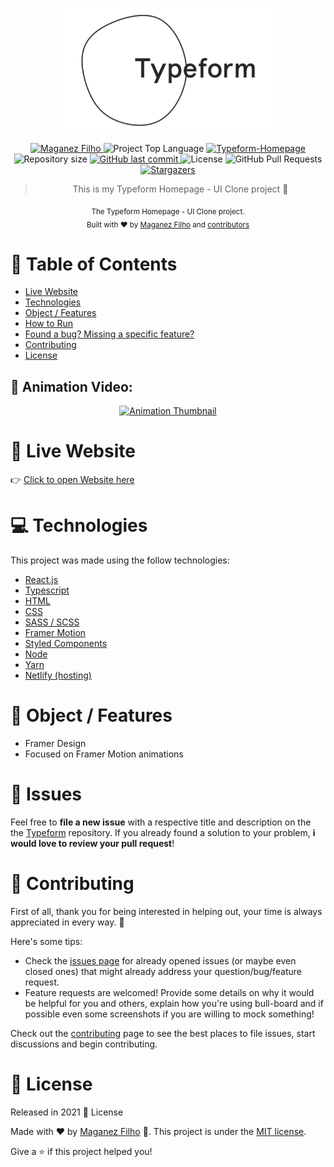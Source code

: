 <div align='center'>

# <img align='center' src="./.github/logo.svg" alt="Typeform Logo" width="350"/>

</div>

<p align="center">
   <a href="https://www.linkedin.com/in/maganez-filho-b5813b188/">
      <img alt="Maganez Filho" src="https://img.shields.io/badge/-Maganez_Filho-0A66C2?style=flat&logo=Linkedin&logoColor=white" />
   </a>

  <img alt='Project Top Language' src='https://img.shields.io/github/languages/top/maganezf/typeform-homepage-ui-clone'/>

  <a href='https://typeform-homepage-animation-maganezf.netlify.app/' >
    <img alt='Typeform-Homepage' src="https://img.shields.io/badge/Typeform Homepage-FFA07A"/>
  </a>

  <img alt="Repository size" src="https://img.shields.io/github/repo-size/maganezf/typeform-homepage-ui-clone?color=5863d2">

  <a href="https://github.com/maganezf/typeform-homepage-ui-clone/commits/main">
    <img alt="GitHub last commit" src="https://img.shields.io/github/last-commit/maganezf/typeform-homepage-ui-clone?color=5863d2">
  </a>
  <img alt="License" src="https://img.shields.io/badge/license-MIT-5965e0">
  <img alt="GitHub Pull Requests" src="https://img.shields.io/github/issues-pr/maganezf/typeform-homepage-ui-clone?color=5863d2" />
  <a href="https://github.com/maganezf/typeform-homepage-ui-clone/stargazers">
    <img alt="Stargazers" src="https://img.shields.io/github/stars/maganezf/typeform-homepage-ui-clone?color=5863d2&logo=github">
  </a>
</p>

<div align="center">

> This is my Typeform Homepage - UI Clone project 🤗

<sub>The Typeform Homepage - UI Clone project. <br/>
Built with ❤︎ by
<a href="https://github.com/maganezf">Maganez Filho</a> and
<a href="https://github.com/maganezf/typeform-homepage-ui-clone/graphs/contributors">
contributors
</a>
</sub>

</div>

# 📌 Table of Contents

- [Live Website](#👀-live-website)
- [Technologies](#💻-technologies)
- [Object / Features](#🎯-object-/-features)
- [How to Run](#👷-how-to-run)
- [Found a bug? Missing a specific feature?](#🐛-issues)
- [Contributing](#🎉-contributing)
- [License](#📕-license)

<h2 align="left"> 🤩 Animation Video: </h2>
<p align="center">
  <div align="center">
  <a href="https://youtu.be/EQRw2nu_Tw8" title="Animation Link Video">
    <img src="https://i.ytimg.com/vi/EQRw2nu_Tw8/maxresdefault.jpg" alt="Animation Thumbnail" />
  </a>
  </div>
</p>

# 👀 Live Website

👉 [Click to open Website here](https://typeform-homepage-animation-maganezf.netlify.app//)

# 💻 Technologies

This project was made using the follow technologies:

- [React.js](https://reactjs.org/)
- [Typescript](https://www.typescriptlang.org/)
- [HTML](https://developer.mozilla.org/en-US/docs/Web/HTML)
- [CSS](https://developer.mozilla.org/en-US/docs/Web/CSS)
- [SASS / SCSS](https://sass-lang.com/)
- [Framer Motion](https://framer.com/motion)
- [Styled Components](https://styled-components.com/)
- [Node](https://nodejs.org/)
- [Yarn](https://yarnpkg.com/)
- [Netlify (hosting)](https://netlify.com/)

# 🎯 Object / Features

- Framer Design
- Focused on Framer Motion animations

# 🐛 Issues

Feel free to **file a new issue** with a respective title and description on the the [Typeform](https://github.com/maganezf/typeform-homepage-ui-clone/issues) repository. If you already found a solution to your problem, **i would love to review your pull request**!

# 🎉 Contributing

First of all, thank you for being interested in helping out, your time is always appreciated in every way. 💯

Here's some tips:

- Check the [issues page](https://github.com/maganezf/typeform-homepage-ui-clone/issues) for already opened issues (or maybe even closed ones) that might already address your question/bug/feature request.
- Feature requests are welcomed! Provide some details on why it would be helpful for you and others, explain how you're using bull-board and if possible even some screenshots if you are willing to mock something!

Check out the [contributing](./CONTRIBUTING) page to see the best places to file issues, start discussions and begin contributing.

# 📕 License

Released in 2021 📕 License

Made with ❤︎ by [Maganez Filho](https://github.com/maganezf) 🚀. This project is under the [MIT license](./LICENSE).

Give a ⭐️ if this project helped you!
